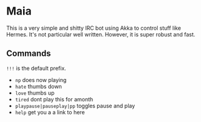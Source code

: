 # Maia

This is a very simple and shitty IRC bot using Akka to control stuff like Hermes. It's not particular well written. However, it is super robust and fast.

## Commands

`!!!` is the default prefix.

* `np` does now playing
* `hate` thumbs down
* `love` thumbs up
* `tired` dont play this for amonth
* `playpause|pauseplay|pp` toggles pause and play
* `help` get you a a link to here
